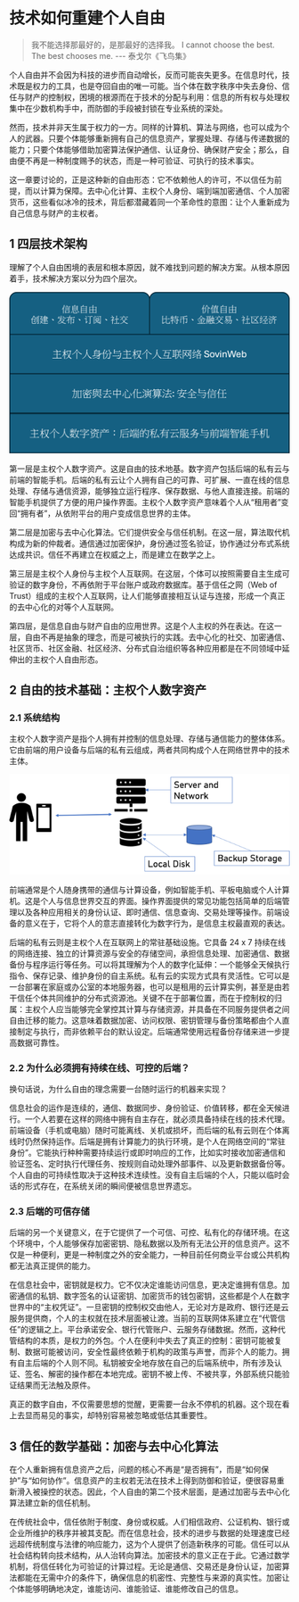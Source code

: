 # 技术如何重建个人自由

> 我不能选择那最好的，是那最好的选择我。
> I cannot choose the best. The best chooses me.
> --- 泰戈尔《飞鸟集》

个人自由并不会因为科技的进步而自动增长，反而可能丧失更多。在信息时代，技术既是权力的工具，也是夺回自由的唯一可能。当个体在数字秩序中失去身份、信任与财产的控制权，困境的根源而在于技术的分配与利用：信息的所有权与处理权集中在少数机构手中，而防御的手段被封锁在专业系统的深处。

然而，技术并非天生属于权力的一方。同样的计算机、算法与网络，也可以成为个人的武器。只要个体能够重新拥有自己的信息资产，掌握处理、存储与传递数据的能力；只要个体能够借助加密算法保护通信、认证身份、确保财产安全；那么，自由便不再是一种制度赐予的状态，而是一种可验证、可执行的技术事实。

这一章要讨论的，正是这种新的自由形态：它不依赖他人的许可，不以信任为前提，而以计算为保障。去中心化计算、主权个人身份、端到端加密通信、个人加密货币，这些看似冰冷的技术，背后都潜藏着同一个革命性的意图：让个人重新成为自己信息与财产的主权者。

## 1 四层技术架构

理解了个人自由困境的表层和根本原因，就不难找到问题的解决方案。从根本原因着手，技术解决方案以分为四个层次。

![4 layers](./imgs/ch3_4_layers.png)

第一层是主权个人数字资产。这是自由的技术地基。数字资产包括后端的私有云与前端的智能手机。后端的私有云让个人拥有自己的可靠、可扩展、一直在线的信息处理、存储与通信资源，能够独立运行程序、保存数据、与他人直接连接。前端的智能手机提供了方便的用户操作界面。主权个人数字资产意味着个人从“租用者”变回“拥有者”，从依附平台的用户变成信息世界的主体。

第二层是加密与去中心化算法。它们提供安全与信任机制。在这一层，算法取代机构成为新的仲裁者。通信通过加密保护，身份通过签名验证，协作通过分布式系统达成共识。信任不再建立在权威之上，而是建立在数学之上。

第三层是主权个人身份与主权个人互联网。在这层，个体可以按照需要自主生成可验证的数字身份，不再依附于平台账户或政府数据库。基于信任之网（Web of Trust）组成的主权个人互联网，让人们能够直接相互认证与连接，形成一个真正的去中心化的对等个人互联网。

第四层，是信息自由与财产自由的应用世界。这是个人主权的外在表达。在这一层，自由不再是抽象的理念，而是可被执行的实践。去中心化的社交、加密通信、社区货币、社区金融、社区经济、分布式自治组织等各种应用都是在不同领域中延伸出的主权个人自由形态。

## 2 自由的技术基础：主权个人数字资产

### 2.1 系统结构

主权个人数字资产是指个人拥有并控制的信息处理、存储与通信能力的整体体系。它由前端的用户设备与后端的私有云组成，两者共同构成个人在网络世界中的技术主体。

![cloud](./imgs/ch3_cloud.png)

前端通常是个人随身携带的通信与计算设备，例如智能手机、平板电脑或个人计算机。这是个人与信息世界交互的界面。操作界面提供的常见功能包括简单的后端管理以及各种应用相关的身份认证、即时通信、信息查询、交易处理等操作。前端设备的意义在于，它将个人的意志直接转化为数字行为，是信息主权最直观的表达。

后端的私有云则是主权个人在互联网上的常驻基础设施。它具备 24 x 7 持续在线的网络连接、独立的计算资源与安全的存储空间，承担信息处理、加密通信、数据备份与程序运行等任务。可以将其理解为个人的数字化延伸：一个能够全天候执行指令、保存记录、维护身份的自主系统。私有云的实现方式具有灵活性。它可以是一台部署在家庭或办公室的本地服务器，也可以是租用的云计算实例，甚至是由若干信任个体共同维护的分布式资源池。关键不在于部署位置，而在于控制权的归属：主权个人应当能够完全掌控其计算与存储资源，并具备在不同服务提供者之间自由迁移的能力。这意味着数据加密、访问权限、密钥管理与备份策略都由个人直接制定与执行，而非依赖平台的默认设定。后端通常使用远程备份存储来进一步提高数据可靠性。

### 2.2 为什么必须拥有持续在线、可控的后端？

换句话说，为什么自由的理念需要一台随时运行的机器来实现？

信息社会的运作是连续的，通信、数据同步、身份验证、价值转移，都在全天候进行。一个人若要在这样的网络中拥有自主存在，就必须具备持续在线的技术代理。前端设备（手机或电脑）随时可能离线、关机或损坏，而后端的私有云则在个体离线时仍然保持运作。后端是拥有计算能力的执行环境，是个人在网络空间的“常驻身份”。它能执行种种需要持续运行或即时响应的工作，比如实时接收加密通信和验证签名、定时执行代理任务、按规则自动处理外部事件、以及更新数据备份等。个人自由的可持续性取决于这种技术连续性。没有自主后端的个人，只能以临时会话的形式存在，在系统关闭的瞬间便被信息世界遗忘。

### 2.3 后端的可信存储

后端的另一个关键意义，在于它提供了一个可信、可控、私有化的存储环境。在这个环境中，个人能够保存加密密钥、隐私数据以及所有无法公开的信息资产。这不仅是一种便利，更是一种制度之外的安全能力，一种目前任何商业平台或公共机构都无法真正提供的能力。

在信息社会中，密钥就是权力。它不仅决定谁能访问信息，更决定谁拥有信息。加密通信的私钥、数字签名的认证密钥、加密货币的钱包密钥，这些都是个人在数字世界中的“主权凭证”。一旦密钥的控制权交由他人，无论对方是政府、银行还是云服务提供商，个人的主权就在技术层面被让渡。当前的互联网体系建立在“代管信任”的逻辑之上。平台承诺安全、银行代管账户、云服务存储数据。然而，这种代管结构的本质，是权力的外包。个人在便利中失去了真正的控制：密钥可能被复制、数据可能被访问，安全性最终依赖于机构的政策与声誉，而非个人的能力。拥有自主后端的个人则不同。私钥被安全地存放在自己的后端系统中，所有涉及认证、签名、解密的操作都在本地完成。密钥不被上传、不被共享，外部系统只能验证结果而无法触及原件。

真正的数字自由，不仅需要思想的觉醒，更需要一台永不停机的机器。这个现在看上去显而易见的事实，却特别容易被忽略或低估其重要性。

## 3 信任的数学基础：加密与去中心化算法

在个人重新拥有信息资产之后，问题的核心不再是“是否拥有”，而是“如何保护”与“如何协作”。信息资产的主权若无法在技术上得到防御和验证，便很容易重新滑入被操控的状态。因此，个人自由的第二个技术层面，是通过加密与去中心化算法建立新的信任机制。

在传统社会中，信任依附于制度、身份或权威。人们相信政府、公证机构、银行或企业所维护的秩序并被其支配。而在信息社会，技术的进步与数据的处理速度已经远超传统制度与法律的响应能力，这为个人提供了创造新秩序的可能。信任可以从社会结构转向技术结构，从人治转向算法。加密技术的意义正在于此。它通过数学机制，将信任转化为可验证的计算过程。无论是通信、交易还是身份认证，加密算法都能在无需中介的条件下，确保信息的机密性、完整性与来源的真实性。加密让个体能够明确地决定，谁能访问、谁能验证、谁能修改自己的信息。
